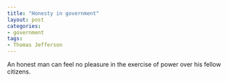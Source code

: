 ```yaml
---
title: "Honesty in government"
layout: post
categories:
- government
tags:
- Thomas Jefferson
---
```


An honest man can feel no pleasure in the exercise of power over his fellow citizens.
